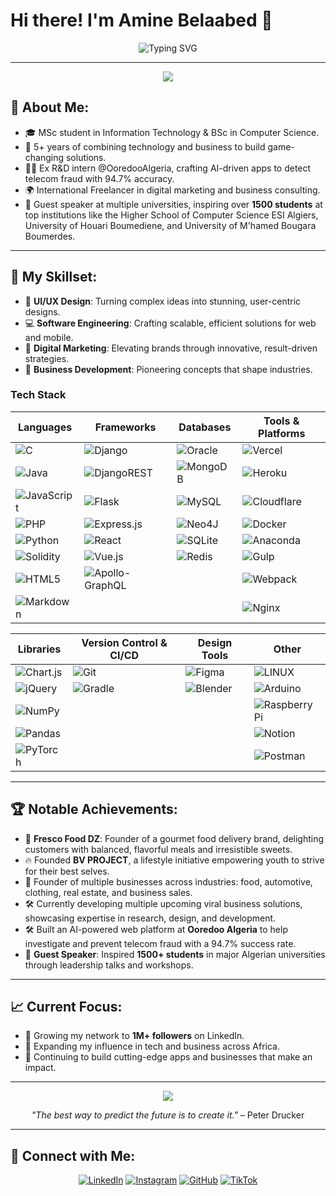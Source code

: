 # Hi there! I'm Amine Belaabed 👋

<p align="center">
  <img src="https://readme-typing-svg.demolab.com?font=Fira+Code&size=28&duration=4000&pause=500&color=FFFFFF&center=true&vCenter=true&width=600&lines=Entrepreneur+%26+Tech+Innovator;Building+the+Future+of+Business;5%2B+Years+of+Experience;MSc+in+IT+%7C+BSc+in+CS;Leader+%7C+Visionary+%7C+Builder;Always+Learning+%26+Evolving" alt="Typing SVG" />
</p>

---

<p align="center">
  <img src="https://capsule-render.vercel.app/api?type=rect&color=0:000000,100:1A1A1A&height=4"/>
</p>

## 🖤 **About Me:**
- 🎓 MSc student in Information Technology & BSc in Computer Science.
- 💼 5+ years of combining technology and business to build game-changing solutions.
- 👨‍💻 Ex R&D intern @OoredooAlgeria, crafting AI-driven apps to detect telecom fraud with 94.7% accuracy.
- 🌍 International Freelancer in digital marketing and business consulting.
- 🎤 Guest speaker at multiple universities, inspiring over **1500 students** at top institutions like the Higher School of Computer Science ESI Algiers, University of Houari Boumediene, and University of M'hamed Bougara Boumerdes.

---

## 🔧 **My Skillset:**
- 🎨 **UI/UX Design**: Turning complex ideas into stunning, user-centric designs.
- 💻 **Software Engineering**: Crafting scalable, efficient solutions for web and mobile.
- 🚀 **Digital Marketing**: Elevating brands through innovative, result-driven strategies.
- 💼 **Business Development**: Pioneering concepts that shape industries.

### Tech Stack

| **Languages** | **Frameworks** | **Databases** | **Tools & Platforms** |
|---------------|-----------------|----------------|------------------------|
| ![C](https://img.shields.io/badge/C-00599C?style=flat&logo=C&logoColor=white) | ![Django](https://img.shields.io/badge/Django-092E20?style=flat&logo=Django&logoColor=white) | ![Oracle](https://img.shields.io/badge/Oracle-F80000?style=flat&logo=Oracle&logoColor=white) | ![Vercel](https://img.shields.io/badge/Vercel-000000?style=flat&logo=Vercel&logoColor=white) |
| ![Java](https://img.shields.io/badge/Java-007396?style=flat&logo=Java&logoColor=white) | ![DjangoREST](https://img.shields.io/badge/Django%20REST%20Framework-0C4B33?style=flat&logo=Django&logoColor=white) | ![MongoDB](https://img.shields.io/badge/MongoDB-47A248?style=flat&logo=MongoDB&logoColor=white) | ![Heroku](https://img.shields.io/badge/Heroku-430098?style=flat&logo=Heroku&logoColor=white) |
| ![JavaScript](https://img.shields.io/badge/JavaScript-F7DF1E?style=flat&logo=JavaScript&logoColor=black) | ![Flask](https://img.shields.io/badge/Flask-000000?style=flat&logo=Flask&logoColor=white) | ![MySQL](https://img.shields.io/badge/MySQL-005C84?style=flat&logo=MySQL&logoColor=white) | ![Cloudflare](https://img.shields.io/badge/Cloudflare-F38020?style=flat&logo=Cloudflare&logoColor=white) |
| ![PHP](https://img.shields.io/badge/PHP-777BB4?style=flat&logo=PHP&logoColor=white) | ![Express.js](https://img.shields.io/badge/Express.js-000000?style=flat&logo=Express&logoColor=white) | ![Neo4J](https://img.shields.io/badge/Neo4j-008CC1?style=flat&logo=Neo4j&logoColor=white) | ![Docker](https://img.shields.io/badge/Docker-2496ED?style=flat&logo=Docker&logoColor=white) |
| ![Python](https://img.shields.io/badge/Python-3776AB?style=flat&logo=Python&logoColor=white) | ![React](https://img.shields.io/badge/React-61DAFB?style=flat&logo=React&logoColor=black) | ![SQLite](https://img.shields.io/badge/SQLite-003B57?style=flat&logo=SQLite&logoColor=white) | ![Anaconda](https://img.shields.io/badge/Anaconda-44A833?style=flat&logo=Anaconda&logoColor=white) |
| ![Solidity](https://img.shields.io/badge/Solidity-363636?style=flat&logo=Solidity&logoColor=white) | ![Vue.js](https://img.shields.io/badge/Vue.js-4FC08D?style=flat&logo=Vue.js&logoColor=white) | ![Redis](https://img.shields.io/badge/Redis-DC382D?style=flat&logo=Redis&logoColor=white) | ![Gulp](https://img.shields.io/badge/Gulp-CB3837?style=flat&logo=Gulp&logoColor=white) |
| ![HTML5](https://img.shields.io/badge/HTML5-E34F26?style=flat&logo=HTML5&logoColor=white) | ![Apollo-GraphQL](https://img.shields.io/badge/Apollo%20GraphQL-311C87?style=flat&logo=Apollo-GraphQL&logoColor=white) |                | ![Webpack](https://img.shields.io/badge/Webpack-8DD6F9?style=flat&logo=Webpack&logoColor=black) |
| ![Markdown](https://img.shields.io/badge/Markdown-000000?style=flat&logo=markdown&logoColor=white) |                 |                | ![Nginx](https://img.shields.io/badge/Nginx-009639?style=flat&logo=Nginx&logoColor=white) |

| **Libraries** | **Version Control & CI/CD** | **Design Tools** | **Other** |
|---------------|------------------------------|------------------|-----------|
| ![Chart.js](https://img.shields.io/badge/Chart.js-F03800?style=flat&logo=Chart.js&logoColor=white) | ![Git](https://img.shields.io/badge/Git-F05032?style=flat&logo=Git&logoColor=white) | ![Figma](https://img.shields.io/badge/Figma-F24E1E?style=flat&logo=Figma&logoColor=white) | ![LINUX](https://img.shields.io/badge/Linux-FCC624?style=flat&logo=Linux&logoColor=black) |
| ![jQuery](https://img.shields.io/badge/jQuery-0769AD?style=flat&logo=jQuery&logoColor=white) | ![Gradle](https://img.shields.io/badge/Gradle-02303A?style=flat&logo=Gradle&logoColor=white) | ![Blender](https://img.shields.io/badge/Blender-F5792A?style=flat&logo=Blender&logoColor=white) | ![Arduino](https://img.shields.io/badge/Arduino-00979D?style=flat&logo=Arduino&logoColor=white) |
| ![NumPy](https://img.shields.io/badge/NumPy-013243?style=flat&logo=NumPy&logoColor=white) |                              |                  | ![Raspberry Pi](https://img.shields.io/badge/Raspberry%20Pi-C51E4D?style=flat&logo=Raspberry%20Pi&logoColor=white) |
| ![Pandas](https://img.shields.io/badge/Pandas-150458?style=flat&logo=Pandas&logoColor=white) |                              |                  | ![Notion](https://img.shields.io/badge/Notion-000000?style=flat&logo=Notion&logoColor=white) |
| ![PyTorch](https://img.shields.io/badge/PyTorch-EE4C2C?style=flat&logo=PyTorch&logoColor=white) |                              |                  | ![Postman](https://img.shields.io/badge/Postman-FC7B29?style=flat&logo=Postman&logoColor=white) |

---

## 🏆 **Notable Achievements:**
- 🏅 **Fresco Food DZ**: Founder of a gourmet food delivery brand, delighting customers with balanced, flavorful meals and irresistible sweets.
- 🔥 Founded **BV PROJECT**, a lifestyle initiative empowering youth to strive for their best selves.
- 💼 Founder of multiple businesses across industries: food, automotive, clothing, real estate, and business sales.
- 🛠️ Currently developing multiple upcoming viral business solutions, showcasing expertise in research, design, and development.
- 🛠️ Built an AI-powered web platform at **Ooredoo Algeria** to help investigate and prevent telecom fraud with a 94.7% success rate.
- 🎤 **Guest Speaker**: Inspired **1500+ students** in major Algerian universities through leadership talks and workshops.
---

## 📈 **Current Focus**:
- 🎯 Growing my network to **1M+ followers** on LinkedIn.
- 🚀 Expanding my influence in tech and business across Africa.
- 🔧 Continuing to build cutting-edge apps and businesses that make an impact.

---

<p align="center">
  <img src="https://capsule-render.vercel.app/api?type=rect&color=0:000000,100:1A1A1A&height=4"/>
</p>

<p align="center">
  <i>"The best way to predict the future is to create it."</i> – Peter Drucker
</p>

---
## 💬 **Connect with Me:**

<p align="center">
  <a href="https://www.linkedin.com/in/amine-belaabed" target="_blank"><img src="https://img.shields.io/badge/LinkedIn-%230077B5.svg?style=for-the-badge&logo=linkedin&logoColor=white" alt="LinkedIn"/></a>
  <a href="https://www.instagram.com/frescofood.dz" target="_blank"><img src="https://img.shields.io/badge/Instagram-E4405F?style=for-the-badge&logo=instagram&logoColor=white" alt="Instagram"/></a>
  <a href="https://github.com/aminexx2002x" target="_blank"><img src="https://img.shields.io/badge/GitHub-%23121011.svg?style=for-the-badge&logo=github&logoColor=white" alt="GitHub"/></a>
  <a href="https://tiktok.com/@amine.belaabed" target="_blank"><img src="https://img.shields.io/badge/TikTok-000000?style=for-the-badge&logo=tiktok&logoColor=white" alt="TikTok"/></a>
</p>
